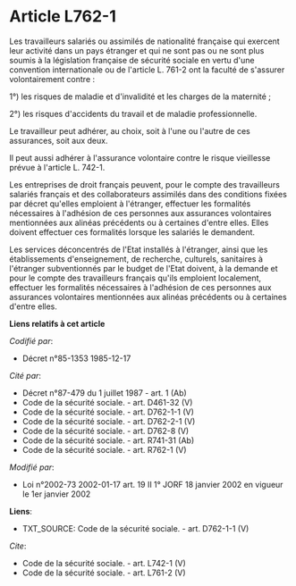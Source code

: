 # Article L762-1

Les travailleurs salariés ou assimilés de nationalité française qui exercent leur activité dans un pays étranger et qui ne
sont pas ou ne sont plus soumis à la législation française de sécurité sociale en vertu d'une convention internationale ou de
l'article L. 761-2 ont la faculté de s'assurer volontairement contre :

1°) les risques de maladie et d'invalidité et les charges de la maternité ;

2°) les risques d'accidents du travail et de maladie professionnelle.

Le travailleur peut adhérer, au choix, soit à l'une ou l'autre de ces assurances, soit aux deux.

Il peut aussi adhérer à l'assurance volontaire contre le risque vieillesse prévue à l'article L. 742-1.

Les entreprises de droit français peuvent, pour le compte des travailleurs salariés français et des collaborateurs assimilés
dans des conditions fixées par décret qu'elles emploient à l'étranger, effectuer les formalités nécessaires à l'adhésion de
ces personnes aux assurances volontaires mentionnées aux alinéas précédents ou à certaines d'entre elles. Elles doivent
effectuer ces formalités lorsque les salariés le demandent.

Les services déconcentrés de l'Etat installés à l'étranger, ainsi que les établissements d'enseignement, de recherche,
culturels, sanitaires à l'étranger subventionnés par le budget de l'Etat doivent, à la demande et pour le compte des
travailleurs français qu'ils emploient localement, effectuer les formalités nécessaires à l'adhésion de ces personnes aux
assurances volontaires mentionnées aux alinéas précédents ou à certaines d'entre elles.

**Liens relatifs à cet article**

_Codifié par_:

  - Décret n°85-1353 1985-12-17

_Cité par_:

  - Décret n°87-479 du 1 juillet 1987 - art. 1 (Ab)
  - Code de la sécurité sociale. - art. D461-32 (V)
  - Code de la sécurité sociale. - art. D762-1-1 (V)
  - Code de la sécurité sociale. - art. D762-2-1 (V)
  - Code de la sécurité sociale. - art. D762-8 (V)
  - Code de la sécurité sociale. - art. R741-31 (Ab)
  - Code de la sécurité sociale. - art. R762-1 (V)

_Modifié par_:

  - Loi n°2002-73 2002-01-17 art. 19 II 1° JORF 18 janvier 2002 en vigueur le 1er janvier 2002

**Liens**:

  - TXT_SOURCE: Code de la sécurité sociale. - art. D762-1-1 (V)

_Cite_:

  - Code de la sécurité sociale. - art. L742-1 (V)
  - Code de la sécurité sociale. - art. L761-2 (V)
